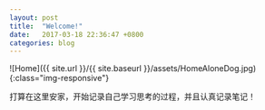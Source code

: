 ```yaml
---
layout: post
title:  "Welcome!"
date:   2017-03-18 22:36:47 +0800
categories: blog
---
```


![Home]({{ site.url }}/{{ site.baseurl }}/assets/HomeAloneDog.jpg){:class="img-responsive"}

打算在这里安家，开始记录自己学习思考的过程，并且认真记录笔记！
